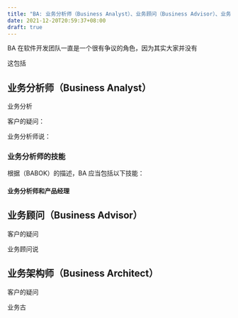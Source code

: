 ```yaml
---
title: "BA: 业务分析师（Business Analyst）、业务顾问（Business Advisor）、业务架构师（Business Architect）"
date: 2021-12-20T20:59:37+08:00
draft: true
---
```


BA 在软件开发团队一直是一个很有争议的角色，因为其实大家并没有

这包括

## 业务分析师（Business Analyst）

业务分析

客户的疑问：

业务分析师说：

### 业务分析师的技能

根据（BABOK）的描述，BA 应当包括以下技能：

#### 业务分析师和产品经理

## 业务顾问（Business Advisor）

客户的疑问

业务顾问说

## 业务架构师（Business Architect）

客户的疑问

业务古

